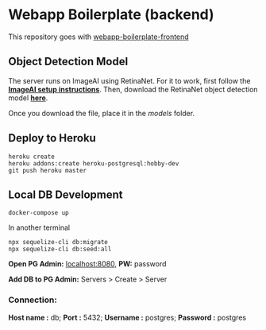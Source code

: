 # Webapp Boilerplate (backend)
This repository goes with [webapp-boilerplate-frontend](https://github.com/josephmfaulkner/webapp-boilerplate-frontend)

## Object Detection Model

The server runs on ImageAI using RetinaNet. For it to work, first follow the **[ImageAI setup instructions](https://github.com/OlafenwaMoses/ImageAI)**.
Then, download the RetinaNet object detection model **[here](https://github.com/OlafenwaMoses/ImageAI/releases/download/essentials-v5/resnet50_coco_best_v2.1.0.h5)**.

Once you download the file, place it in the _models_ folder.


## Deploy to Heroku
```
heroku create
heroku addons:create heroku-postgresql:hobby-dev
git push heroku master
```

## Local DB Development
```
docker-compose up
```
In another terminal
```
npx sequelize-cli db:migrate
npx sequelize-cli db:seed:all
```
**Open PG Admin:** [localhost:8080](localhost:8080), **PW:** password

**Add DB to PG Admin:** Servers > Create > Server

### Connection: 
**Host name :** db; **Port :** 5432; **Username :** postgres; **Password :** postgres
